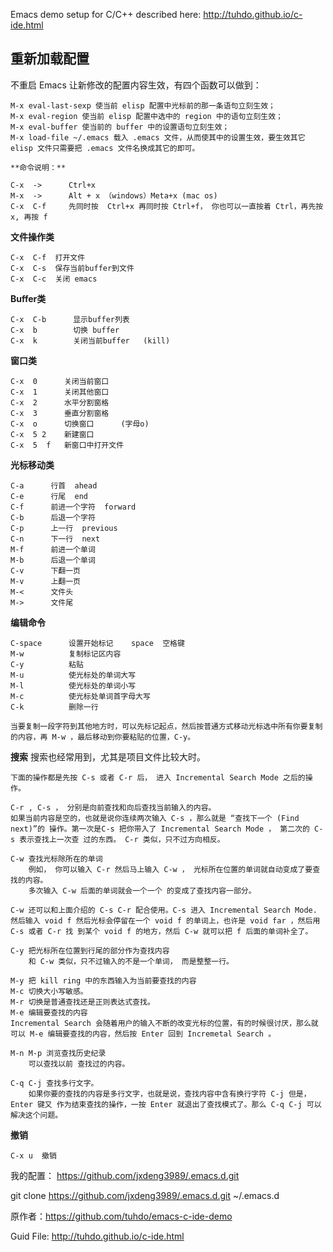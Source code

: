Emacs demo setup for C/C++ described here: http://tuhdo.github.io/c-ide.html

## 重新加载配置

不重启 Emacs 让新修改的配置内容生效，有四个函数可以做到：

    M-x eval-last-sexp 使当前 elisp 配置中光标前的那一条语句立刻生效；
    M-x eval-region 使当前 elisp 配置中选中的 region 中的语句立刻生效；
    M-x eval-buffer 使当前的 buffer 中的设置语句立刻生效；
    M-x load-file ~/.emacs 载入 .emacs 文件，从而使其中的设置生效，要生效其它 elisp 文件只需要把 .emacs 文件名换成其它的即可。

    **命令说明：**
```
C-x  ->      Ctrl+x
M-x  ->      Alt + x （windows）Meta+x (mac os)
C-x  C-f     先同时按  Ctrl+x 再同时按 Ctrl+f， 你也可以一直按着 Ctrl，再先按x, 再按 f
```

**文件操作类**
 ```
C-x  C-f  打开文件
C-x  C-s  保存当前buffer到文件
C-x  C-c  关闭 emacs
```

**Buffer类**
```
C-x  C-b      显示buffer列表
C-x  b        切换 buffer
C-x  k        关闭当前buffer   (kill)
```
**窗口类**
```
C-x  0      关闭当前窗口
C-x  1      关闭其他窗口
C-x  2      水平分割窗格
C-x  3      垂直分割窗格
C-x  o      切换窗口      (字母o)
C-x  5 2    新建窗口
C-x  5  f   新窗口中打开文件
```
**光标移动类**
```
C-a      行首  ahead
C-e      行尾  end
C-f      前进一个字符  forward
C-b      后退一个字符
C-p      上一行  previous
C-n      下一行  next 
M-f      前进一个单词
M-b      后退一个单词
C-v      下翻一页
M-v      上翻一页
M-<      文件头
M->      文件尾
```
**编辑命令**
```
C-space      设置开始标记    space  空格键
M-w          复制标记区内容  
C-y          粘贴
M-u          使光标处的单词大写
M-l          使光标处的单词小写
M-c          使光标处单词首字母大写
C-k          删除一行

当要复制一段字符到其他地方时，可以先标记起点，然后按普通方式移动光标选中所有你要复制的内容，再 M-w ，最后移动到你要粘贴的位置，C-y。
```
**搜索**
搜索也经常用到，尤其是项目文件比较大时。
```
下面的操作都是先按 C-s 或者 C-r 后， 进入 Incremental Search Mode 之后的操作。

C-r , C-s ， 分别是向前查找和向后查找当前输入的内容。
如果当前内容是空的，也就是说你连续两次输入 C-s ，那么就是 “查找下一个 (Find next)”的 操作。第一次是C-s 把你带入了 Incremental Search Mode ， 第二次的 C-s 表示查找上一次查 过的东西。 C-r 类似，只不过方向相反。

C-w 查找光标除所在的单词
    例如， 你可以输入 C-r 然后马上输入 C-w ， 光标所在位置的单词就自动变成了要查找的内容。
    多次输入 C-w 后面的单词就会一个一个 的变成了查找内容一部分。

C-w 还可以和上面介绍的 C-s C-r 配合使用。C-s 进入 Incremental Search Mode. 然后输入 void f 然后光标会停留在一个 void f 的单词上，也许是 void far ，然后用 C-s 或者 C-r 找 到某个 void f 的地方，然后 C-w 就可以把 f 后面的单词补全了。

C-y 把光标所在位置到行尾的部分作为查找内容
    和 C-w 类似，只不过输入的不是一个单词， 而是整整一行。

M-y 把 kill ring 中的东西输入为当前要查找的内容
M-c 切换大小写敏感。
M-r 切换是普通查找还是正则表达式查找。
M-e 编辑要查找的内容
Incremental Search 会随着用户的输入不断的改变光标的位置，有的时候很讨厌，那么就可以 M-e 编辑要查找的内容，然后按 Enter 回到 Incremetal Search 。

M-n M-p 浏览查找历史纪录
    可以查找以前 查找过的内容。

C-q C-j 查找多行文字。
    如果你要的查找的内容是多行文字，也就是说，查找内容中含有换行字符 C-j 但是， Enter 键又 作为结束查找的操作，一按 Enter 就退出了查找模式了。那么 C-q C-j 可以解决这个问题。 

```

**撤销**
```
C-x u  撤销  
```

我的配置：
https://github.com/jxdeng3989/.emacs.d.git

git clone https://github.com/jxdeng3989/.emacs.d.git  ~/.emacs.d 

原作者：https://github.com/tuhdo/emacs-c-ide-demo

Guid File: http://tuhdo.github.io/c-ide.html

